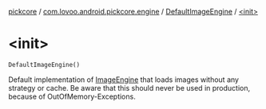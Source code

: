 [pickcore](../../index.md) / [com.lovoo.android.pickcore.engine](../index.md) / [DefaultImageEngine](index.md) / [&lt;init&gt;](./-init-.md)

# &lt;init&gt;

`DefaultImageEngine()`

Default implementation of [ImageEngine](../../com.lovoo.android.pickcore.contract/-image-engine/index.md) that loads images without any strategy or cache.
Be aware that this should never be used in production, because of OutOfMemory-Exceptions.


